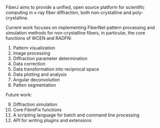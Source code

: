FiberJ aims to provide a unified, open source platform for scientific computing in x-ray fiber diffraction, both non-crystalline and poly-crystalline.

Current work focuses on implementing FiberNet pattern processing and simulation methods for non-crystalline fibers, in particular, the core functions of WCEN and RADFN:  

1. Pattern visualization
2. Image processing
3. Diffraction parameter determination
4. Data correction
5. Data transformation into reciprocal space
6. Data plotting and analysis
7. Angular deconvolution
8. Patten segmentation

Future work:

9. Diffraction simulation
10. Core FibreFix functions
11. A scripting language for batch and command line processing
12. API for writing plugins and extensions
